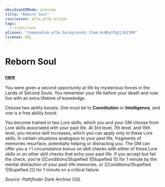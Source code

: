 ```yaml
---
obsidianUIMode: preview
title: "Reborn Soul"
cssclasses: pf2e,pf2e-action
tags:
  - trait/rare
aliases: "Compendium.pf2e.backgrounds.Item.HrWEyXTgIj16Z1RR"
license: OGL
---
```

# Reborn Soul

### [rare](rare "Rare Rarity Trait")






You were given a second opportunity at life by mysterious forces in the Lands of Second Souls. You remember your life before your death and now live with an extra lifetime of knowledge.

Choose two ability boosts. One must be to **Constitution** or **Intelligence**, and one is a free ability boost.

You become trained in two Lore skills, which you and your GM choose from Lore skills associated with your past life. At 3rd level, 7th level, and 15th level, you receive skill increases, which you can apply only to these Lore skills. In certain situations analogous to your past life, fragments of memories resurface, potentially helping or distracting you. The GM can offer you a +1 circumstance bonus on skill checks with either of these Lore skills or on other skill checks that echo your past life. If you accept but fail the check, you're [[Conditions/Stupefied 1|Stupefied 1]] for 1 minute by the mental distraction of your past-life memories, or [[Conditions/Stupefied 1|Stupefied 2]] for 1 minute on a critical failure.

*Source: Pathfinder Dark Archive*
*OGL*